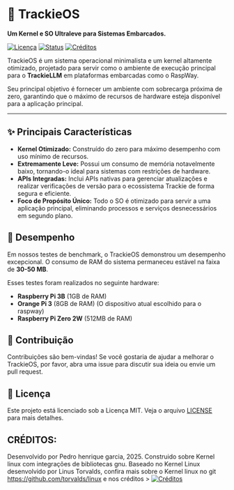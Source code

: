 # 🚀 TrackieOS

**Um Kernel e SO Ultraleve para Sistemas Embarcados.**

[![Licença](https://img.shields.io/badge/license-MIT-blue.svg)](LICENSE.md)
[![Status](https://img.shields.io/badge/status-in%20development-yellow.svg)]()
[![Créditos](https://img.shields.io/badge/Créditos-Confira-brightgreen.svg)](CREDITS.txt)

TrackieOS é um sistema operacional minimalista e um kernel altamente otimizado, projetado para servir como o ambiente de execução principal para o **TrackieLLM** em plataformas embarcadas como o RaspWay.

Seu principal objetivo é fornecer um ambiente com sobrecarga próxima de zero, garantindo que o máximo de recursos de hardware esteja disponível para a aplicação principal.


---

## ✨ Principais Características

- **Kernel Otimizado:** Construído do zero para máximo desempenho com uso mínimo de recursos.
- **Extremamente Leve:** Possui um consumo de memória notavelmente baixo, tornando-o ideal para sistemas com restrições de hardware.
- **APIs Integradas:** Inclui APIs nativas para gerenciar atualizações e realizar verificações de versão para o ecossistema Trackie de forma segura e eficiente.
- **Foco de Propósito Único:** Todo o SO é otimizado para servir a uma aplicação principal, eliminando processos e serviços desnecessários em segundo plano.

## 🚀 Desempenho

Em nossos testes de benchmark, o TrackieOS demonstrou um desempenho excepcional. O consumo de RAM do sistema permaneceu estável na faixa de **30-50 MB**.

Esses testes foram realizados no seguinte hardware:
- **Raspberry Pi 3B** (1GB de RAM)
- **Orange Pi 3** (8GB de RAM) (O dispositivo atual escolhido para o raspway)
- **Raspberry Pi Zero 2W** (512MB de RAM)

## 🤝 Contribuição

Contribuições são bem-vindas! Se você gostaria de ajudar a melhorar o TrackieOS, por favor, abra uma issue para discutir sua ideia ou envie um pull request.

## 📄 Licença

Este projeto está licenciado sob a Licença MIT. Veja o arquivo [LICENSE](LICENSE) para mais detalhes.

## CRÉDITOS:

Desenvolvido por Pedro henrique garcia, 2025.
Construido sobre Kernel linux com integrações de bibliotecas gnu.
Baseado no Kernel Linux desenvolvido por Linus Torvalds, confira mais sobre o Kernel linux no git https://github.com/torvalds/linux e nos créditos >
[![Créditos](https://img.shields.io/badge/Créditos-Confira-brightgreen.svg)](CREDITS.txt)
